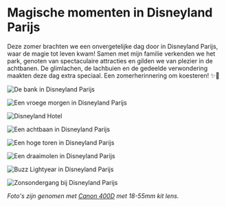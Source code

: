 # Magische momenten in Disneyland Parijs

Deze zomer brachten we een onvergetelijke dag door in Disneyland Parijs, waar de magie tot leven kwam! Samen met mijn familie verkenden we het park, genoten van spectaculaire attracties en gilden we van plezier in de achtbanen. De glimlachen, de lachbuien en de gedeelde verwondering maakten deze dag extra speciaal. Een zomerherinnering om koesteren! ✨🎢



![De bank in Disneyland Parijs](https://imagekit.rohan-10.workers.dev?url=https://ik.imagekit.io/rhn00jwt/tr:w-900/2019-08-08-disneyland-parijs/disneyparijs-1.jpg)

![Een vroege morgen in Disneyland Parijs](https://imagekit.rohan-10.workers.dev?url=https://ik.imagekit.io/rhn00jwt/tr:w-900/2019-08-08-disneyland-parijs/disneyparijs-2.jpg)

![Disneyland Hotel](https://imagekit.rohan-10.workers.dev?url=https://ik.imagekit.io/rhn00jwt/tr:w-900/2019-08-08-disneyland-parijs/disneyparijs-3.jpg)

![Een achtbaan in Disneyland Parijs](https://imagekit.rohan-10.workers.dev?url=https://ik.imagekit.io/rhn00jwt/tr:w-900/2019-08-08-disneyland-parijs/disneyparijs-4.jpg)

![Een hoge toren in Disneyland Parijs](https://imagekit.rohan-10.workers.dev?url=https://ik.imagekit.io/rhn00jwt/tr:w-900/2019-08-08-disneyland-parijs/disneyparijs-5.jpg)

![Een draaimolen in Disneyland Parijs](https://imagekit.rohan-10.workers.dev?url=https://ik.imagekit.io/rhn00jwt/tr:w-900/2019-08-08-disneyland-parijs/disneyparijs-6.jpg)

![Buzz Lightyear in Disneyland Parijs](https://imagekit.rohan-10.workers.dev?url=https://ik.imagekit.io/rhn00jwt/tr:w-900/2019-08-08-disneyland-parijs/disneyparijs-7.jpg)

![Zonsondergang bij Disneyland Parijs](https://imagekit.rohan-10.workers.dev?url=https://ik.imagekit.io/rhn00jwt/tr:w-900/2019-08-08-disneyland-parijs/disneyparijs-8.jpg)

_Foto's zijn genomen met [Canon 400D](../over-mij.md) met 18-55mm kit lens._
